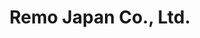 ---
key: remo
title: Remo Japan Co., Ltd.
category: remo
logo: /images/partners/remo-japan.png
lang: en
---
